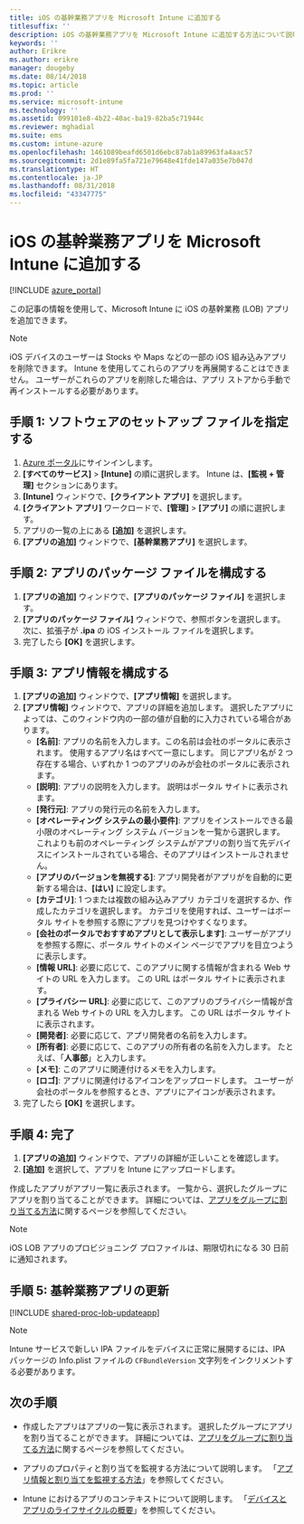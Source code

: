 ```yaml
---
title: iOS の基幹業務アプリを Microsoft Intune に追加する
titlesuffix: ''
description: iOS の基幹業務アプリを Microsoft Intune に追加する方法について説明します。
keywords: ''
author: Erikre
ms.author: erikre
manager: dougeby
ms.date: 08/14/2018
ms.topic: article
ms.prod: ''
ms.service: microsoft-intune
ms.technology: ''
ms.assetid: 099101e8-4b22-40ac-ba19-82ba5c71944c
ms.reviewer: mghadial
ms.suite: ems
ms.custom: intune-azure
ms.openlocfilehash: 1461089beafd6501d6ebc87ab1a89963fa4aac57
ms.sourcegitcommit: 2d1e89fa5fa721e79648e41fde147a035e7b047d
ms.translationtype: HT
ms.contentlocale: ja-JP
ms.lasthandoff: 08/31/2018
ms.locfileid: "43347775"
---
```

# <a name="add-an-ios-line-of-business-app-to-microsoft-intune"></a>iOS の基幹業務アプリを Microsoft Intune に追加する

[!INCLUDE [azure_portal](./includes/azure_portal.md)]

この記事の情報を使用して、Microsoft Intune に iOS の基幹業務 (LOB) アプリを追加できます。

>[!NOTE]
>iOS デバイスのユーザーは Stocks や Maps などの一部の iOS 組み込みアプリを削除できます。 Intune を使用してこれらのアプリを再展開することはできません。 ユーザーがこれらのアプリを削除した場合は、アプリ ストアから手動で再インストールする必要があります。

## <a name="step-1-specify-the-software-setup-file"></a>手順 1: ソフトウェアのセットアップ ファイルを指定する

1. [Azure ポータル](https://portal.azure.com)にサインインします。
2. **[すべてのサービス]** > **[Intune]** の順に選択します。 Intune は、**[監視 + 管理]** セクションにあります。
3. **[Intune]** ウィンドウで、**[クライアント アプリ]** を選択します。
4. **[クライアント アプリ]** ワークロードで、**[管理]** > **[アプリ]** の順に選択します。
5. アプリの一覧の上にある **[追加]** を選択します。
6. **[アプリの追加]** ウィンドウで、**[基幹業務アプリ]** を選択します。

## <a name="step-2-configure-the-app-package-file"></a>手順 2: アプリのパッケージ ファイルを構成する

1. **[アプリの追加]** ウィンドウで、**[アプリのパッケージ ファイル]** を選択します。
2. **[アプリのパッケージ ファイル]** ウィンドウで、参照ボタンを選択します。 次に、拡張子が **.ipa** の iOS インストール ファイルを選択します。
3. 完了したら **[OK]** を選択します。


## <a name="step-3-configure-app-information"></a>手順 3: アプリ情報を構成する

1. **[アプリの追加]** ウィンドウで、**[アプリ情報]** を選択します。
2. **[アプリ情報]** ウィンドウで、アプリの詳細を追加します。 選択したアプリによっては、このウィンドウ内の一部の値が自動的に入力されている場合があります。
    - **[名前]**: アプリの名前を入力します。この名前は会社のポータルに表示されます。 使用するアプリ名はすべて一意にします。 同じアプリ名が 2 つ存在する場合、いずれか 1 つのアプリのみが会社のポータルに表示されます。
    - **[説明]**: アプリの説明を入力します。 説明はポータル サイトに表示されます。
    - **[発行元]**: アプリの発行元の名前を入力します。
    - **[オペレーティング システムの最小要件]**: アプリをインストールできる最小限のオペレーティング システム バージョンを一覧から選択します。 これよりも前のオペレーティング システムがアプリの割り当て先デバイスにインストールされている場合、そのアプリはインストールされません。
    - **[アプリのバージョンを無視する]**: アプリ開発者がアプリがを自動的に更新する場合は、**[はい]** に設定します。
    - **[カテゴリ]**: 1 つまたは複数の組み込みアプリ カテゴリを選択するか、作成したカテゴリを選択します。 カテゴリを使用すれば、ユーザーはポータル サイトを参照する際にアプリを見つけやすくなります。
    - **[会社のポータルでおすすめアプリとして表示します]**: ユーザーがアプリを参照する際に、ポータル サイトのメイン ページでアプリを目立つように表示します。
    - **[情報 URL]**: 必要に応じて、このアプリに関する情報が含まれる Web サイトの URL を入力します。 この URL はポータル サイトに表示されます。
    - **[プライバシー URL]**: 必要に応じて、このアプリのプライバシー情報が含まれる Web サイトの URL を入力します。 この URL はポータル サイトに表示されます。
    - **[開発者]**: 必要に応じて、アプリ開発者の名前を入力します。
    - **[所有者]**: 必要に応じて、このアプリの所有者の名前を入力します。 たとえば、「**人事部**」と入力します。
    - **[メモ]**: このアプリに関連付けるメモを入力します。
    - **[ロゴ]**: アプリに関連付けるアイコンをアップロードします。 ユーザーが会社のポータルを参照するとき、アプリにアイコンが表示されます。
3. 完了したら **[OK]** を選択します。

## <a name="step-4-finish-up"></a>手順 4: 完了

1. **[アプリの追加]** ウィンドウで、アプリの詳細が正しいことを確認します。
2. **[追加]** を選択して、アプリを Intune にアップロードします。

作成したアプリがアプリ一覧に表示されます。 一覧から、選択したグループにアプリを割り当てることができます。 詳細については、[アプリをグループに割り当てる方法](apps-deploy.md)に関するページを参照してください。

> [!NOTE]
> iOS LOB アプリのプロビジョニング プロファイルは、期限切れになる 30 日前に通知されます。

## <a name="step-5-update-a-line-of-business-app"></a>手順 5: 基幹業務アプリの更新

[!INCLUDE [shared-proc-lob-updateapp](./includes/shared-proc-lob-updateapp.md)]

> [!NOTE]
> Intune サービスで新しい IPA ファイルをデバイスに正常に展開するには、IPA パッケージの Info.plist ファイルの `CFBundleVersion` 文字列をインクリメントする必要があります。

## <a name="next-steps"></a>次の手順

- 作成したアプリはアプリの一覧に表示されます。 選択したグループにアプリを割り当てることができます。 詳細については、[アプリをグループに割り当てる方法](apps-deploy.md)に関するページを参照してください。

- アプリのプロパティと割り当てを監視する方法について説明します。 「[アプリ情報と割り当てを監視する方法](apps-monitor.md)」を参照してください。

- Intune におけるアプリのコンテキストについて説明します。 「[デバイスとアプリのライフサイクルの概要](introduction-device-app-lifecycles.md)」を参照してください。
